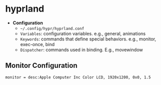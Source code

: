# hyprland

- **Configuration**
  - `~/.config/hypr/hyprland.conf`
  - `Variables`: configuration variables. e.g., general, animations
  - `Keywords`: commands that define special behaviors. e.g., monitor, exec-once, bind
  - `Dispatcher`: commands used in binding. E.g., movewindow

## Monitor Configuration

```shell
monitor = desc:Apple Computer Inc Color LCD, 1920x1200, 0x0, 1.5
```
